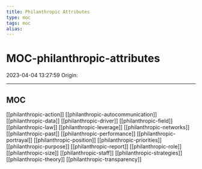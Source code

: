```yaml
---
title: Philanthropic Attributes
type: moc
tags: moc
alias:
---
```


# MOC-philanthropic-attributes

2023-04-04 13:27:59
Origin: 

---

## MOC

[[philanthropic-action]]
[[philanthropic-autocommunication]]
[[philanthropic-data]]
[[philanthropic-driver]]
[[philanthropic-field]]
[[philanthropic-law]]
[[philanthropic-leverage]]
[[philanthropic-networks]]
[[philanthropic-past]]
[[philanthropic-performance]]
[[philanthropic-portrayal]]
[[philanthropic-position]]
[[philanthropic-priorities]]
[[philanthropic-purpose]]
[[philanthropic-report]]
[[philanthropic-role]]
[[philanthropic-size]]
[[philanthropic-staff]]
[[philanthropic-strategies]]
[[philanthropic-theory]]
[[philanthropic-transparency]]
